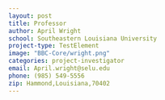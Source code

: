 ```yaml
---
layout: post
title: Professor
author: April Wright
school: Southeastern Louisiana University
project-type: TestElement
image: "BBC-Core/wright.png"
categories: project-investigator
email: April.wright@selu.edu
phone: (985) 549-5556
zip: Hammond,Louisiana,70402
---
```

<!-- name,position,school,city,state,zip,email,phone,image

April Wright,Professor,Southeastern Louisiana University,Hammond,Louisiana,70402,April.wright@selu.edu,(985) 549-5556,BBC-Core/wright.png
Paul Kim,Assistant Professor,Grambling State University,Grambling,Louisiana,71245,kimp@gram.edu,(318) 274-3738,BBC-Core/pkim.jpg
Thomas Wiese,Associate Professor,Xavier University of Louisiana,New Orleans,Louisiana,70125,twiese@xula.edu,(504) 520-7433,BBC-Core/BBC-Thomas-Wiese.jpg
Eduardo Martinez,Assistant Professor,Southern University,Baton Rouge,Louisiana,70813,eduardo_martinez@subr.edu,(225) 771-3606,BBC-Core/martinez.jpg

 -->
